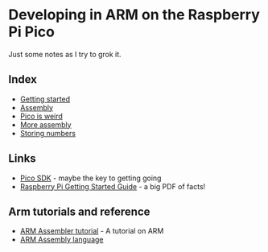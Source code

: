 # Developing in ARM on the Raspberry Pi Pico

Just some notes as I try to grok it.

## Index

* [Getting started](gettingstarted.md)
* [Assembly](assembly.md)
* [Pico is weird](picoisweird.md)
* [More assembly](moreassembly.md)
* [Storing numbers](storingnumbers.md)

## Links


* [Pico SDK](https://github.com/raspberrypi/pico-sdk) - maybe the key to getting going
* [Raspberry Pi Getting Started Guide](https://datasheets.raspberrypi.org/pico/getting-started-with-pico.pdf) - a big PDF of facts!


## Arm tutorials and reference

* [ARM Assembler tutorial](https://thinkingeek.com/2013/01/09/arm-assembler-raspberry-pi-chapter-1/) - A tutorial on ARM
* [ARM Assembly language](http://bob.cs.sonoma.edu/IntroCompOrg-RPi/frontmatter-1.html)
